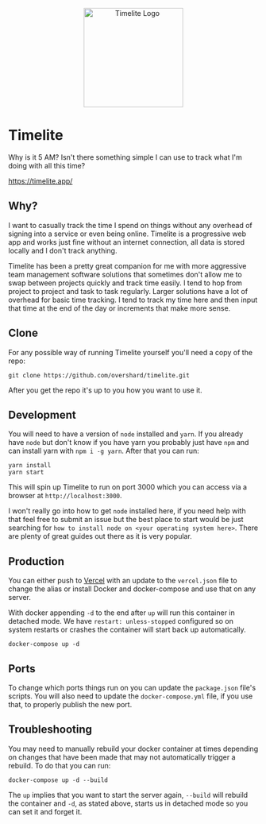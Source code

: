 <p align="center">
    <img src="https://raw.githubusercontent.com/overshard/timelite/master/public/static/logo.png"
         width="200"
         height="200"
         alt="Timelite Logo" />
</p>

# Timelite

Why is it 5 AM? Isn't there something simple I can use to track what I'm doing
with all this time?

https://timelite.app/


## Why?

I want to casually track the time I spend on things without any overhead of
signing into a service or even being online. Timelite is a progressive web app
and works just fine without an internet connection, all data is stored locally
and I don't track anything.

Timelite has been a pretty great companion for me with more aggressive team
management software solutions that sometimes don't allow me to swap between
projects quickly and track time easily. I tend to hop from project to project
and task to task regularly. Larger solutions have a lot of overhead for basic
time tracking. I tend to track my time here and then input that time at the end
of the day or increments that make more sense.


## Clone

For any possible way of running Timelite yourself you'll need a copy of the
repo:

    git clone https://github.com/overshard/timelite.git

After you get the repo it's up to you how you want to use it.


## Development

You will need to have a version of `node` installed and `yarn`. If you already
have `node` but don't know if you have yarn you probably just have `npm` and
can install yarn with `npm i -g yarn`. After that you can run:

    yarn install
    yarn start

This will spin up Timelite to run on port 3000 which you can access via a
browser at `http://localhost:3000`.

I won't really go into how to get `node` installed here, if you need help with
that feel free to submit an issue but the best place to start would be just
searching for `how to install node on <your operating system here>`. There are
plenty of great guides out there as it is very popular.


## Production

You can either push to [Vercel](https://vercel.com/) with an update to the
`vercel.json` file to change the alias or install Docker and docker-compose and
use that on any server.

With docker appending `-d` to the end after `up` will run this container in
detached mode. We have `restart: unless-stopped` configured so on system
restarts or crashes the container will start back up automatically.

    docker-compose up -d


## Ports

To change which ports things run on you can update the `package.json` file's
scripts. You will also need to update the `docker-compose.yml` file, if you use
that, to properly publish the new port.


## Troubleshooting

You may need to manually rebuild your docker container at times depending on
changes that have been made that may not automatically trigger a rebuild. To do
that you can run:

    docker-compose up -d --build

The `up` implies that you want to start the server again, `--build` will rebuild
the container and `-d`, as stated above, starts us in detached mode so you can
set it and forget it.
